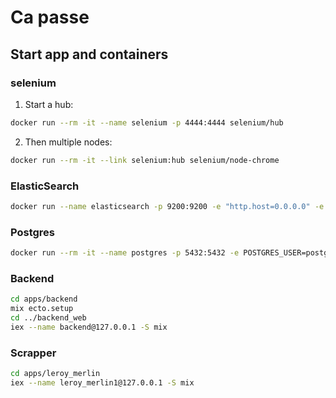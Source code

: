 # Ca passe

## Start app and containers

### selenium

1. Start a hub:

```sh
docker run --rm -it --name selenium -p 4444:4444 selenium/hub
```

2. Then multiple nodes:

```sh
docker run --rm -it --link selenium:hub selenium/node-chrome
```

### ElasticSearch

```sh
docker run --name elasticsearch -p 9200:9200 -e "http.host=0.0.0.0" -e "transport.host=127.0.0.1" -e "xpack.security.enabled=false" -e "http.cors.enabled=true" -e "http.cors.allow-origin=*" docker.elastic.co/elasticsearch/elasticsearch:5.4.1
```

### Postgres

```sh
docker run --rm -it --name postgres -p 5432:5432 -e POSTGRES_USER=postgres -e POSTGRES_PASSWORD=postgres postgres
```

### Backend

```sh
cd apps/backend
mix ecto.setup
cd ../backend_web
iex --name backend@127.0.0.1 -S mix
```

### Scrapper

```sh
cd apps/leroy_merlin
iex --name leroy_merlin1@127.0.0.1 -S mix
```
